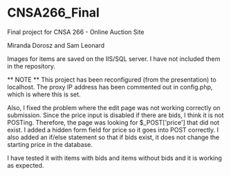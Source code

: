 # CNSA266_Final
Final project for CNSA 266 - Online Auction Site

Miranda Dorosz and Sam Leonard

Images for items are saved on the IIS/SQL server. I have not included them in the repository.

** NOTE **
This project has been reconfigured (from the presentation) to localhost.
The proxy IP address has been commented out in config.php, which is where this is set.

Also, I fixed the problem where the edit page was not working correctly on submission.
Since the price input is disabled if there are bids, I think it is not POSTing.
Therefore, the page was looking for $_POST['price'] that did not exist.
I added a hidden form field for price so it goes into POST correctly. I also added
an if/else statement so that if bids exist, it does not change the starting price
in the database.

I have tested it with items with bids and items without bids and it is working
as expected.
